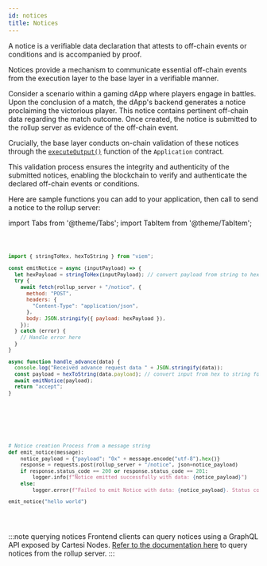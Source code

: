 ```yaml
---
id: notices
title: Notices
---
```


A notice is a verifiable data declaration that attests to off-chain events or conditions and is accompanied by proof.

Notices provide a mechanism to communicate essential off-chain events from the execution layer to the base layer in a verifiable manner.

Consider a scenario within a gaming dApp where players engage in battles. Upon the conclusion of a match, the dApp's backend generates a notice proclaiming the victorious player. This notice contains pertinent off-chain data regarding the match outcome. Once created, the notice is submitted to the rollup server as evidence of the off-chain event.

Crucially, the base layer conducts on-chain validation of these notices through the [`executeOutput()`](../contracts/application.md/#executeoutput) function of the `Application` contract.

This validation process ensures the integrity and authenticity of the submitted notices, enabling the blockchain to verify and authenticate the declared off-chain events or conditions.

Here are sample functions you can add to your application, then call to send a notice to the rollup server:

import Tabs from '@theme/Tabs';
import TabItem from '@theme/TabItem';

<Tabs>
  <TabItem value="JavaScript" label="JavaScript" default>
<pre><code>

```javascript
import { stringToHex, hexToString } from "viem";

const emitNotice = async (inputPayload) => {
  let hexPayload = stringToHex(inputPayload); // convert payload from string to hex 
  try {
    await fetch(rollup_server + "/notice", {
      method: "POST",
      headers: {
        "Content-Type": "application/json",
      },
      body: JSON.stringify({ payload: hexPayload }),
    });
  } catch (error) {
    // Handle error here
  }
}

async function handle_advance(data) {
  console.log("Received advance request data " + JSON.stringify(data));
  const payload = hexToString(data.payload); // convert input from hex to string for processing
  await emitNotice(payload);
  return "accept";
}

```

</code></pre>
</TabItem>

<TabItem value="Python" label="Python" default>
<pre><code>

```python
# Notice creation Process from a message string
def emit_notice(message):
    notice_payload = {"payload": "0x" + message.encode("utf-8").hex()}
    response = requests.post(rollup_server + "/notice", json=notice_payload)
    if response.status_code == 200 or response.status_code == 201:
        logger.info(f"Notice emitted successfully with data: {notice_payload}")
    else:
        logger.error(f"Failed to emit Notice with data: {notice_payload}. Status code: {response.status_code}")

emit_notice("hello world")
```

</code></pre>
</TabItem>

</Tabs>

:::note querying notices
Frontend clients can query notices using a GraphQL API exposed by Cartesi Nodes. [Refer to the documentation here](../../development/query-outputs.md/#query-all-reports) to query notices from the rollup server.
:::
